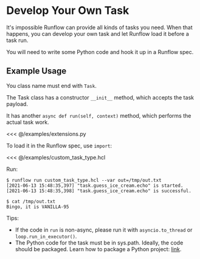 # Develop Your Own Task

It's impossible Runflow can provide all kinds of tasks you need.
When that happens, you can develop your own task and let Runflow
load it before a task run.

You will need to write some Python code and hook it up in a Runflow spec.

## Example Usage

You class name must end with `Task`.

The Task class has a constructor `__init__` method, which accepts the
task payload.

It has another `async def run(self, context)` method,
which performs the actual task work.

<<< @/examples/extensions.py

To load it in the Runflow spec, use `import`:

<<< @/examples/custom_task_type.hcl

Run:

```
$ runflow run custom_task_type.hcl --var out=/tmp/out.txt
[2021-06-13 15:48:35,397] "task.guess_ice_cream.echo" is started.
[2021-06-13 15:48:35,398] "task.guess_ice_cream.echo" is successful.

$ cat /tmp/out.txt
Bingo, it is VANILLA-95
```

Tips:

* If the code in `run` is non-async, please run it with `asyncio.to_thread` or
  `loop.run_in_executor()`.
* The Python code for the task must be in sys.path. Ideally, the code should
  be packaged. Learn how to package a Python project:
  [link](https://packaging.python.org/tutorials/packaging-projects/).
